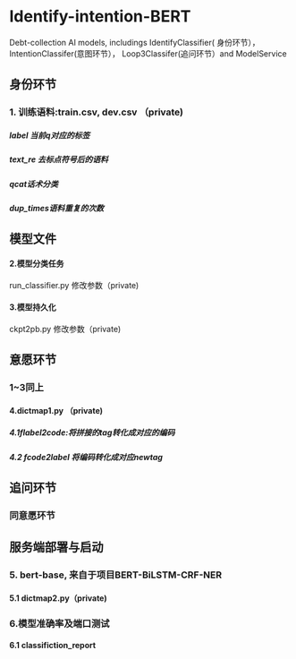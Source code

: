 # Identify-intention-BERT
Debt-collection AI models, includings IdentifyClassifier( 身份环节），IntentionClassifer(意图环节）， Loop3Classifer(追问环节）and ModelService
## 身份环节
### 1. 训练语料:train.csv, dev.csv （private)
##### label 当前q对应的标签
##### text_re 去标点符号后的语料
##### qcat话术分类
##### dup_times语料重复的次数
## 模型文件
#### 2.模型分类任务
run_classifier.py
修改参数（private)
#### 3.模型持久化
 ckpt2pb.py
 修改参数（private)
## 意愿环节
### 1~3同上
#### 4.dictmap1.py （private)
 ##### 4.1flabel2code:将拼接的tag转化成对应的编码
 ##### 4.2 fcode2label 将编码转化成对应newtag
## 追问环节
### 同意愿环节


## 服务端部署与启动
### 5. bert-base, 来自于项目BERT-BiLSTM-CRF-NER
 #### 5.1 dictmap2.py（private)
### 6.模型准确率及端口测试
####  6.1 classifiction_report
